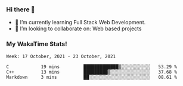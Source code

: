 ### Hi there 👋

- 🌱 I’m currently learning Full Stack Web Development.
- 👯 I’m looking to collaborate on: Web based projects


### My WakaTime Stats!

<!--START_SECTION:waka-->
```text
Week: 17 October, 2021 - 23 October, 2021

C            19 mins         █████████████▒░░░░░░░░░░░   53.29 % 
C++          13 mins         █████████▒░░░░░░░░░░░░░░░   37.68 % 
Markdown     3 mins          ██░░░░░░░░░░░░░░░░░░░░░░░   08.61 % 
```
<!--END_SECTION:waka-->
